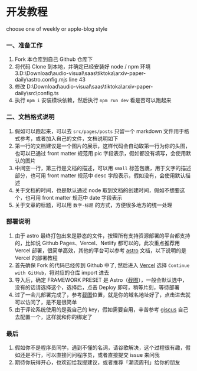 




# 开发教程

choose  one of weekly or apple-blog style

### 一、准备工作

1. Fork 本仓库到自己 Github 仓库下
2. 将代码 Clone 到本地，并确定已经安装好 node / npm 环境
3.D:\Download\audio-visual\saas\tiktoka\arxiv-paper-daily\astro.config.mjs line 43
4. 修改 D:\Download\audio-visual\saas\tiktoka\arxiv-paper-daily\src\config.ts
4. 执行 `npm i` 安装模块依赖，然后执行 `npm run dev` 看是否可以跑起来

### 二、文档格式说明

1. 假如可以跑起来，可以去 `src/pages/posts` 只留一个 markdown 文件用于格式参考，或者加入自己的文件，文档说明如下
2. 第一行的文档建议是一个图片的展示，这样代码会自动取第一行为你的头图，也可以已通过 front matter 规范用 pic 字段表示，假如都没有填写，会使用默认的图片
3. 中间空一行，第三行是文档的描述，可以用 `small` 标签包裹，用于文字的描述部分，也可用 front matter 规范中 desc 字段表示，假如没有，会使用默认描述
4. 关于文档的时间，也是默认通过 node 取到文档的创建时间，假如不想要这个，也可用 front matter 规范中 date 字段表示
5. 关于文章的标题，可以用 `数字-标题` 的方式，方便很多地方的统一处理

### 部署说明

1. 由于 astro 最终打包出来是静态的文件，按理所有支持资源部署的平台都支持的，比如说 Github Pages、Vercel、Netlify 都可以的，此次重点推荐用 Vercel 部署，很简单高效，其他的平台可以参考 [astro](https://docs.astro.build/en/guides/deploy/) 文档，以下说明的是 Vercel 的部署教程
2. 首先确保 Fork 的代码已经传到 Github 中了, 然后进入 [Vercel](https://vercel.com/new) 选择 `Continue with GitHub`，将对应的仓库 import 进去
3. 导入后，确定 FRAMEWORK PRESET 是 Astro（[截图](https://gw.alipayobjects.com/zos/k/ic/0BffKE.png)），一般会默认选中，没有的话请选择这个，选择后，点击 Deploy 即可，稍等片刻，等待部署
4. 过了一会儿部署完成了，参考[截图](https://gw.alipayobjects.com/zos/k/e3/QLS7dG.png)位置，就是你的域名地址好了，点击进去就可以访问了，是不是很简单
5. 由于评论系统使用的是我自己的 key，假如需要自用，辛苦参考 [giscus](https://giscus.app/zh-CN) 自己去配置一个，这样就和你的绑定了

### 最后

1. 假如你不是程序员同学，遇到不懂的名词，请谷歌解决，这个过程很有趣，假如还是不行，可以直接问问程序员，或者直接提交 issue 来问我
2. 期待你玩得开心，也欢迎给我提建议，或者推荐「潮流周刊」给你的朋友
